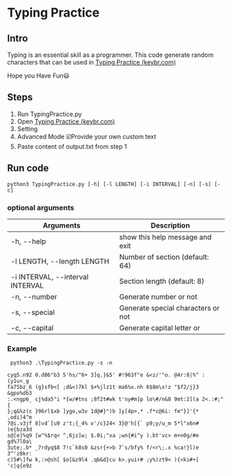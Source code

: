 # Typing Practice
## Intro

Typing is an essential skill as a programmer. This code generate random characters that can be used in [Typing Practice (keybr.com)](https://www.keybr.com/)

Hope you Have Fun:smiley:

## Steps

1. Run TypingPractice.py
2. Open [Typing Practice (keybr.com)](https://www.keybr.com/)
3. Setting 
4. Advanced Mode :ballot_box_with_check:Provide your own custom text
5. Paste content of output.txt from step 1

## Run code

`python3 TypingPractice.py [-h] [-l LENGTH] [-i INTERVAL] [-n] [-s] [-c]`

### optional arguments

| Arguments | Description |
| ---- | ---- |
|-h, --help|show this help message and exit|
|-l LENGTH, --length LENGTH|Number of section (default: 64)|
|-i INTERVAL, --interval INTERVAL|Section length (default: 8)|
|-n, --number|Generate number or not|
|-s, --special|Generate special characters or not|
|-c, --capital|Generate capital letter or |

### Example

` python3 .\TypingPractice.py -s -n`

```
cyq5.n92 0.d86"b3 5'hs/"6+ 3]q.}&5' #!963f"e &<z/'"o. @4r:8|%^ :(y1u<_g
fa75bz_6 (g}sfb<[ ;d&<)7kl $+%jlz1t ma6%x.nh 6$8m\x!z "$f2/j}3 &gpo%db3
:.<ngp6_ cj%da5"i *{w/#tns ;8f2t#wk t'ny#m]p lo\#/n&8 9mt:2](a 2<.:#;"{
};q&%z(c }96rl$xb ]ygo,w3v 1d@#}")b ]y[4p>,* .f*c@6i: fm"}]'{* ,odi)4^m
7@i.v3jf 8]vd`[u9 z't;{_4% v'/c}24< 3}@'h[{` p9;y/u_m 5*l"x6n# )e{bza3d
s@[e]%q9 [w^%$rq< ^,6jz]w; $.0i;"xa ;wn{#i^y ).bt'vc> m+n0g/#e gd%7l0a\
3ute;.b* _7rdyq$8 7!c`k8s0 &zsr{+>b 7`s/bfy% f/<r\;.x %ca!}l)e 3^'z8kr:
c)5#\]fw k,:>@sh[ $o[&z9l4 .qb&d}cu k>.yuir# ;y%)zt9< ){<ki#+[ 'c|q{e9z
```


